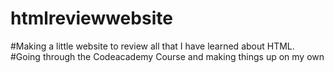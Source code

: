 # htmlreviewwebsite
#Making a little website to review all that I have learned about HTML.
#Going through the Codeacademy Course and making things up on my own
